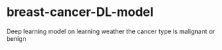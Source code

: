 # breast-cancer-DL-model
Deep learning model on learning weather the cancer type is malignant or benign
